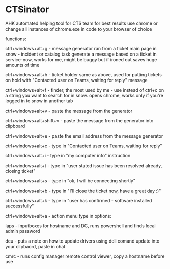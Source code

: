 # CTSinator
AHK automated helping tool for CTS team for best results use chrome or change all instances of chrome.exe in code to your browser of choice

functions:

ctrl+windows+alt+g - message generator ran from a ticket main page in snow - incident or catalog task generate a message based on a ticket in service-now, works for me, might be buggy but if ironed out saves huge amounts of time

ctrl+windows+alt+h - ticket holder same as above, used for putting tickets on hold with "Contacted user on Teams, waiting for reply" message

ctrl+windows+alt+f - finder, the most used by me - use instead of ctrl+c on a string you want to search for in snow. opens chrome, works only if you're logged in to snow in another tab

ctrl+windows+alt+v - paste the message from the generator

ctrl+windows+alt+shift+v - paste the message from the generator into clipboard

ctrl+windows+alt+e - paste the email address from the message generator

ctrl+windows+alt+c - type in "Contacted user on Teams, waiting for reply"

ctrl+windows+alt+i - type in "my computer info" instruction

ctrl+windows+alt+t - type in "user stated issue has been resolved already, closing ticket"

ctrl+windows+alt+s - type in "ok, I will be connecting shortly"

ctrl+windows+alt+b - type in "I'll close the ticket now, have a great day :)"

ctrl+windows+alt+k - type in "user has confirmed - software installed successfully"

ctrl+windows+alt+a - action menu type in options:

laps - inputboxes for hostname and DC, runs powershell and finds local admin password

dcu - puts a note on how to update drivers using dell comand update into your clipbaord, paste in chat

cmrc - runs config manager remote control viewer, copy a hostname before use
